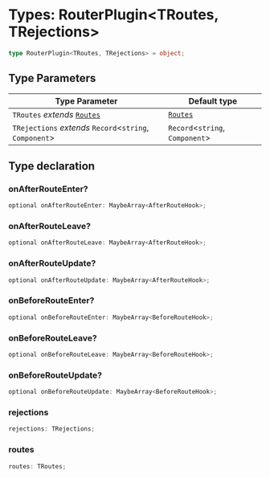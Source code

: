 # Types: RouterPlugin\<TRoutes, TRejections\>

```ts
type RouterPlugin<TRoutes, TRejections> = object;
```

## Type Parameters

| Type Parameter | Default type |
| ------ | ------ |
| `TRoutes` *extends* [`Routes`](Routes.md) | [`Routes`](Routes.md) |
| `TRejections` *extends* `Record`\<`string`, `Component`\> | `Record`\<`string`, `Component`\> |

## Type declaration

### onAfterRouteEnter?

```ts
optional onAfterRouteEnter: MaybeArray<AfterRouteHook>;
```

### onAfterRouteLeave?

```ts
optional onAfterRouteLeave: MaybeArray<AfterRouteHook>;
```

### onAfterRouteUpdate?

```ts
optional onAfterRouteUpdate: MaybeArray<AfterRouteHook>;
```

### onBeforeRouteEnter?

```ts
optional onBeforeRouteEnter: MaybeArray<BeforeRouteHook>;
```

### onBeforeRouteLeave?

```ts
optional onBeforeRouteLeave: MaybeArray<BeforeRouteHook>;
```

### onBeforeRouteUpdate?

```ts
optional onBeforeRouteUpdate: MaybeArray<BeforeRouteHook>;
```

### rejections

```ts
rejections: TRejections;
```

### routes

```ts
routes: TRoutes;
```
